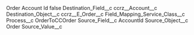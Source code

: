 <?xml version="1.0" encoding="UTF-8"?>
<CustomMetadata xmlns="http://soap.sforce.com/2006/04/metadata" xmlns:xsi="http://www.w3.org/2001/XMLSchema-instance" xmlns:xsd="http://www.w3.org/2001/XMLSchema">
    <label>Order Account Id</label>
    <protected>false</protected>
    <values>
        <field>Destination_Field__c</field>
        <value xsi:type="xsd:string">ccrz__Account__c</value>
    </values>
    <values>
        <field>Destination_Object__c</field>
        <value xsi:type="xsd:string">ccrz__E_Order__c</value>
    </values>
    <values>
        <field>Field_Mapping_Service_Class__c</field>
        <value xsi:nil="true"/>
    </values>
    <values>
        <field>Process__c</field>
        <value xsi:type="xsd:string">OrderToCCOrder</value>
    </values>
    <values>
        <field>Source_Field__c</field>
        <value xsi:type="xsd:string">AccountId</value>
    </values>
    <values>
        <field>Source_Object__c</field>
        <value xsi:type="xsd:string">Order</value>
    </values>
    <values>
        <field>Source_Value__c</field>
        <value xsi:nil="true"/>
    </values>
</CustomMetadata>
